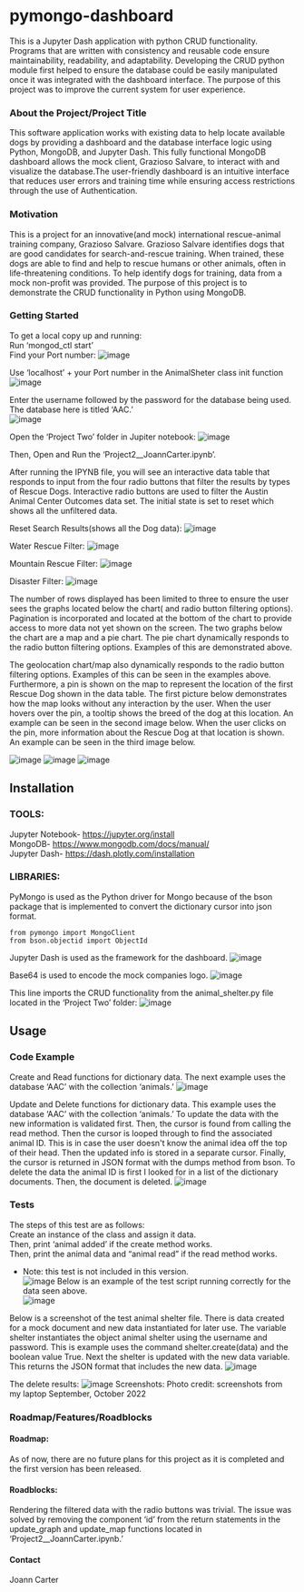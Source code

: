 # pymongo-dashboard
This is a Jupyter Dash application with python CRUD functionality.
Programs that are written with consistency and reusable code ensure maintainability, readability, and adaptability. Developing the CRUD python module first helped to ensure the database could be easily manipulated once it was integrated with the dashboard interface. The purpose of this project was to improve the current system for user experience.

### About the Project/Project Title
 This software application works with existing data to help locate available dogs by providing a dashboard and the database interface logic using Python, MongoDB, and Jupyter Dash. 
This fully functional MongoDB dashboard allows the mock client, Grazioso Salvare, to interact with and visualize the database.The user-friendly dashboard is an intuitive interface that reduces user errors and training time while ensuring access restrictions through the use of Authentication.

### Motivation
This is a project for an innovative(and mock) international rescue-animal training company, Grazioso Salvare. Grazioso Salvare identifies dogs that are good candidates for search-and-rescue training. When trained, these dogs are able to find and help to rescue humans or other animals, often in life-threatening conditions. To help identify dogs for training,  data from a mock non-profit was provided. The purpose of this project is to demonstrate the CRUD functionality in Python using MongoDB.

### Getting Started
To get a local copy up and running:  
 Run ‘mongod_ctl start’   
Find your Port number:
![image](https://user-images.githubusercontent.com/56535394/197425273-446f59ec-0234-4524-bcd5-13e2ba135b4d.png)

Use ‘localhost’ + your Port number in the AnimalSheter class init  function
![image](https://user-images.githubusercontent.com/56535394/197425358-87f1cf92-b50f-4e51-8347-d538c92d2511.png)

Enter the username followed by the password for the database being used. 
The database here is titled ‘AAC.’  
![image](https://user-images.githubusercontent.com/56535394/197425378-6ae344b3-76ef-405a-ad1f-6264f6be0bc6.png)

Open the ‘Project Two’ folder in Jupiter notebook: 
![image](https://user-images.githubusercontent.com/56535394/197425405-c8d71957-ef26-4d5e-b2da-d87fa783b23d.png)

Then, Open and Run the ‘Project2__JoannCarter.ipynb’.


 After running the IPYNB file, you will see an interactive data table that responds to input from the four radio buttons that filter the results by types of Rescue Dogs. Interactive radio buttons are used to filter the Austin Animal Center Outcomes data set. The initial state is set to reset which shows all the unfiltered data.  
 
Reset Search Results(shows all the Dog data):
![image](https://user-images.githubusercontent.com/56535394/197425444-7f03e579-00a0-4ae1-803b-b354f7d63ee5.png)

Water Rescue Filter:
![image](https://user-images.githubusercontent.com/56535394/197425473-399b2bce-016a-47a2-8d79-f32c7cdc7147.png)

Mountain  Rescue Filter:
![image](https://user-images.githubusercontent.com/56535394/197425486-578e732f-8d0f-429b-84bc-c027f318e3e9.png)

Disaster Filter:
![image](https://user-images.githubusercontent.com/56535394/197425501-3f25b266-18e5-45c2-81ca-f058f390b7c0.png)

The number of rows displayed has been limited to three to ensure the user sees the graphs located below the chart( and radio button filtering options). Pagination is incorporated and located at the bottom of the chart to provide access to more data not yet shown on the screen. The two graphs below the chart are a map and a pie chart. The pie chart dynamically responds to the radio button filtering options. Examples of this are demonstrated above.

The geolocation chart/map also dynamically responds to the radio button filtering options. Examples of this can be seen in the examples above. Furthermore, a pin is shown on the map to represent the location of the first Rescue Dog shown in the data table. The first picture below demonstrates how the map looks without any interaction by the user. When the user hovers over the pin, a tooltip shows the breed of the dog at this location. An example can be seen in the second image below. When the user clicks on the pin, more information about the Rescue Dog at that location is shown. An example can be seen in the third image below. 

![image](https://user-images.githubusercontent.com/56535394/197425580-b752c9ed-eccd-411f-b19f-4bd544b67603.png) ![image](https://user-images.githubusercontent.com/56535394/197425543-3cd674ee-d622-4be6-9e2f-31f2117e7e2d.png) ![image](https://user-images.githubusercontent.com/56535394/197425591-998eb743-7864-4c1f-888e-1040960d7095.png)

## Installation

### TOOLS:
Jupyter Notebook- https://jupyter.org/install  
MongoDB- https://www.mongodb.com/docs/manual/  
Jupyter Dash- https://dash.plotly.com/installation  

### LIBRARIES:
PyMongo is used as the Python driver for Mongo because of the bson package 		that is implemented to convert the dictionary cursor into json format.
```
from pymongo import MongoClient
from bson.objectid import ObjectId
```

Jupyter Dash is used as the framework for the dashboard.
![image](https://user-images.githubusercontent.com/56535394/197426180-f7d32dc5-6a84-4500-bef5-d122d1fd4fc4.png)

Base64 is used to encode the mock companies logo.
![image](https://user-images.githubusercontent.com/56535394/197426197-7ad715f4-61bb-4de0-86e2-c2984c358dd7.png)

This line imports the CRUD functionality from the animal_shelter.py file located in the ‘Project Two’ folder:
![image](https://user-images.githubusercontent.com/56535394/197426217-0549e2a8-87cb-4a93-a830-2fdcd63bf515.png)


## Usage
### Code Example
Create and Read functions for dictionary data. The next example uses the database ‘AAC’ with the collection ‘animals.’
![image](https://user-images.githubusercontent.com/56535394/197426245-38c6ccb0-b4e2-49da-a0d5-13c12e077b0c.png)

Update and Delete functions for dictionary data. This example uses the database ‘AAC’ with the collection ‘animals.’ To update the data with the new information is validated first. Then, the cursor is found from calling the read method. Then the cursor is looped through to find the associated animal ID. This is in case the user doesn't know the animal idea off the top of their head. Then the updated info is stored in a separate cursor. Finally, the cursor is returned in JSON format with the dumps method from bson.
To delete the data the animal ID is first I looked for in a list of the dictionary documents. Then, the document is deleted.
![image](https://user-images.githubusercontent.com/56535394/197426275-598d2725-9f4e-42d9-a893-407bdb4ff672.png)

### Tests
The steps of this test are as follows:  
Create an instance of the class and assign it data.  
Then, print ‘animal added’ if the create method works.  
Then, print the animal data and “animal read” if the read method works.  
* Note: this test is not included in this version.  
![image](https://user-images.githubusercontent.com/56535394/197428265-f45ccc75-991d-48dc-89b9-da4bd90c438d.png)
Below is an example of the test script running correctly for the data seen above.  
![image](https://user-images.githubusercontent.com/56535394/197428271-78261e31-fd8d-4e9f-9f09-a834652009d1.png)

Below is a screenshot of the test animal shelter file. There is data created for a mock document and new data instantiated for later use. The variable shelter instantiates the object animal shelter using the username and password. This is example uses the command shelter.create(data) and the boolean value True.
Next the shelter is updated with the new data variable. This returns the JSON format that includes the new data. 
![image](https://user-images.githubusercontent.com/56535394/197428333-2817e0bc-5d11-44ea-819f-0bedcad34294.png)

The delete results:
![image](https://user-images.githubusercontent.com/56535394/197428356-c9eb32d9-124c-4391-ac5b-58d92af93e94.png)
Screenshots:  Photo credit: screenshots from my laptop September, October 2022

### Roadmap/Features/Roadblocks
#### Roadmap:
As of now, there are no future plans for this project as it is completed and the first 	version has been released.
#### Roadblocks:
Rendering the filtered data with the radio buttons was trivial. The issue was solved by 	removing the component ‘id’ from the return statements in the update_graph and 	update_map functions located in ‘Project2__JoannCarter.ipynb.’
#### Contact
Joann Carter





